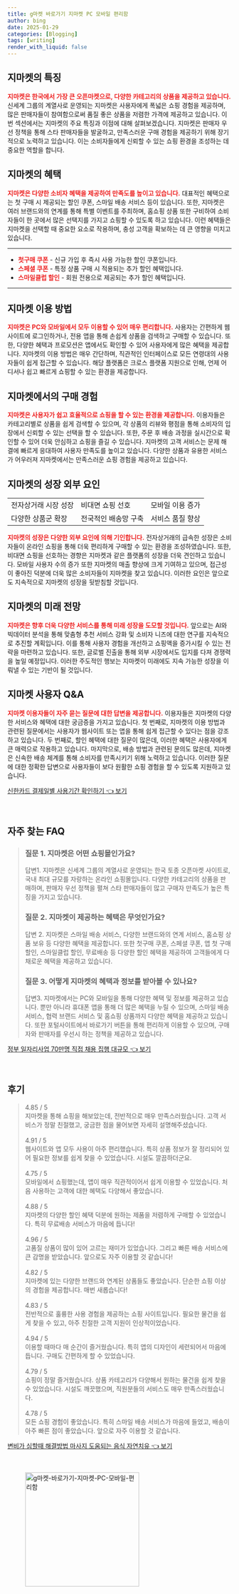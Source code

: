 ```yaml
---
title: g마켓 바로가기 지마켓 PC 모바일 편리함
author: bing
date: 2025-01-29
categories: [Blogging]
tags: [writing]
render_with_liquid: false
---
```



<h2 id='지마켓의 특징'>지마켓의 특징</h2>

<p><b><span style="color: #ee2323;">지마켓은 한국에서 가장 큰 오픈마켓으로, 다양한 카테고리의 상품을 제공하고 있습니다.</span></b> 신세계 그룹의 계열사로 운영되는 지마켓은 사용자에게 폭넓은 쇼핑 경험을 제공하며, 많은 판매자들이 참여함으로써 품질 좋은 상품을 저렴한 가격에 제공하고 있습니다. 이번 섹션에서는 지마켓의 주요 특징과 이점에 대해 살펴보겠습니다. 지마켓은 판매자 우선 정책을 통해 스타 판매자들을 발굴하고, 만족스러운 구매 경험을 제공하기 위해 장기적으로 노력하고 있습니다. 이는 소비자들에게 신뢰할 수 있는 쇼핑 환경을 조성하는 데 중요한 역할을 합니다.</p>

<h2 id='지마켓의 혜택'>지마켓의 혜택</h2>

<p><b><span style="color: #ee2323;">지마켓은 다양한 소비자 혜택을 제공하여 만족도를 높이고 있습니다.</span></b> 대표적인 혜택으로는 첫 구매 시 제공되는 할인 쿠폰, 스마일 배송 서비스 등이 있습니다. 또한, 지마켓은 여러 브랜드와의 연계를 통해 특별 이벤트를 주최하며, 홈쇼핑 상품 또한 구비하여 소비자들이 한 곳에서 많은 선택지를 가지고 쇼핑할 수 있도록 하고 있습니다. 이런 혜택들은 지마켓을 선택할 때 중요한 요소로 작용하며, 충성 고객을 확보하는 데 큰 영향을 미치고 있습니다.</p>

<hr />

<ul>
    <li><b><span style="color: #ee2323;">첫구매 쿠폰</span></b> - 신규 가입 후 즉시 사용 가능한 할인 쿠폰입니다.</li>
    <li><b><span style="color: #ee2323;">스페셜 쿠폰</span></b> - 특정 상품 구매 시 적용되는 추가 할인 혜택입니다.</li>
    <li><b><span style="color: #ee2323;">스마일클럽 할인</span></b> - 회원 전용으로 제공되는 추가 할인 혜택입니다.</li>
</ul>

<hr />

<h2 id='지마켓 이용 방법'>지마켓 이용 방법</h2>

<p><b><span style="color: #ee2323;">지마켓은 PC와 모바일에서 모두 이용할 수 있어 매우 편리합니다.</span></b> 사용자는 간편하게 웹사이트에 로그인하거나, 전용 앱을 통해 손쉽게 상품을 검색하고 구매할 수 있습니다. 또한, 다양한 혜택과 프로모션은 앱에서도 확인할 수 있어 사용자에게 많은 혜택을 제공합니다. 지마켓의 이용 방법은 매우 간단하며, 직관적인 인터페이스로 모든 연령대의 사용자들이 쉽게 접근할 수 있습니다. 해당 플랫폼은 크로스 플랫폼 지원으로 인해, 언제 어디서나 쉽고 빠르게 쇼핑할 수 있는 환경을 제공합니다.</p>

<h2 id='지마켓에서의 구매 경험'>지마켓에서의 구매 경험</h2>

<p><b><span style="color: #ee2323;">지마켓은 사용자가 쉽고 효율적으로 쇼핑을 할 수 있는 환경을 제공합니다.</span></b> 이용자들은 카테고리별로 상품을 쉽게 검색할 수 있으며, 각 상품의 리뷰와 평점을 통해 소비자의 입장에서 신뢰할 수 있는 선택을 할 수 있습니다. 또한, 주문 후 배송 과정을 실시간으로 확인할 수 있어 더욱 안심하고 쇼핑을 즐길 수 있습니다. 지마켓의 고객 서비스는 문제 해결에 빠르게 응대하여 사용자 만족도를 높이고 있습니다. 다양한 상품과 유용한 서비스가 어우러져 지마켓에서는 만족스러운 쇼핑 경험을 제공하고 있습니다.</p>

<h2 id='지마켓의 성장 외부 요인'>지마켓의 성장 외부 요인</h2>

<table>
    <tr>
        <td>전자상거래 시장 성장</td>
        <td>비대면 쇼핑 선호</td>
        <td>모바일 이용 증가</td>
    </tr>
    <tr>
        <td>다양한 상품군 확장</td>
        <td>전국적인 배송망 구축</td>
        <td>서비스 품질 향상</td>
    </tr>
</table>

<p><b><span style="color: #ee2323;">지마켓의 성장은 다양한 외부 요인에 의해 기인합니다.</span></b> 전자상거래의 급속한 성장은 소비자들이 온라인 쇼핑을 통해 더욱 편리하게 구매할 수 있는 환경을 조성하였습니다. 또한, 비대면 쇼핑을 선호하는 경향은 지마켓과 같은 플랫폼의 성장을 더욱 견인하고 있습니다. 모바일 사용자 수의 증가 또한 지마켓의 매출 향상에 크게 기여하고 있으며, 접근성이 좋아진 덕분에 더욱 많은 소비자들이 지마켓을 찾고 있습니다. 이러한 요인은 앞으로도 지속적으로 지마켓의 성장을 뒷받침할 것입니다.</p>

<h2 id='지마켓의 미래 전망'>지마켓의 미래 전망</h2>

<p><b><span style="color: #ee2323;">지마켓은 향후 더욱 다양한 서비스를 통해 미래 성장을 도모할 것입니다.</span></b> 앞으로는 AI와 빅데이터 분석을 통해 맞춤형 추천 서비스 강화 및 소비자 니즈에 대한 연구를 지속적으로 추진할 계획입니다. 이를 통해 사용자 경험을 개선하고 쇼핑액을 증가시킬 수 있는 전략을 마련하고 있습니다. 또한, 글로벌 진출을 통해 외부 시장에서도 입지를 다져 경쟁력을 높일 예정입니다. 이러한 주도적인 행보는 지마켓이 미래에도 지속 가능한 성장을 이뤄낼 수 있는 기반이 될 것입니다.</p>

<h2 id='지마켓 사용자 Q&A'>지마켓 사용자 Q&A</h2>

<p><b><span style="color: #ee2323;">지마켓 이용자들이 자주 묻는 질문에 대한 답변을 제공합니다.</span></b> 이용자들은 지마켓의 다양한 서비스와 혜택에 대한 궁금증을 가지고 있습니다. 첫 번째로, 지마켓의 이용 방법과 관련된 질문에서는 사용자가 웹사이트 또는 앱을 통해 쉽게 접근할 수 있다는 점을 강조하고 있습니다. 두 번째로, 할인 혜택에 대한 질문이 많은데, 이러한 혜택은 사용자에게 큰 매력으로 작용하고 있습니다. 마지막으로, 배송 방법과 관련된 문의도 많은데, 지마켓은 신속한 배송 체계를 통해 소비자를 만족시키기 위해 노력하고 있습니다. 이러한 질문에 대한 정확한 답변으로 사용자들이 보다 원활한 쇼핑 경험을 할 수 있도록 지원하고 있습니다.</p>


<p><a class="click-button" title="신한카드 결제일별 사용기간 확인하기" href="https://blackassets.github.io/posts/%EC%8B%A0%ED%95%9C%EC%B9%B4%EB%93%9C-%EA%B2%B0%EC%A0%9C%EC%9D%BC%EB%B3%84-%EC%82%AC%EC%9A%A9%EA%B8%B0%EA%B0%84-%ED%99%95%EC%9D%B8%ED%95%98%EA%B8%B0/" rel="dofollow">신한카드 결제일별 사용기간 확인하기 👈 보기</a></p><br>
<h2 id='자주_찾는_FAQ'>자주 찾는 FAQ</h2>
<div itemscope="" itemtype="https://schema.org/FAQPage">
<blockquote>
<div itemscope="" itemprop="mainEntity" itemtype="https://schema.org/Question">
<h3 itemprop="name">질문 1. 지마켓은 어떤 쇼핑몰인가요?</h3>
<div itemscope="" itemprop="acceptedAnswer" itemtype="https://schema.org/Answer">
<span itemprop="text">
<p>답변1. 지마켓은 신세계 그룹의 계열사로 운영되는 한국 토종 오픈마켓 사이트로, 국내 최대 규모를 자랑하는 온라인 쇼핑몰입니다. 다양한 카테고리의 상품을 판매하며, 판매자 우선 정책을 펼쳐 스타 판매자들이 많고 구매자 만족도가 높은 특징을 가지고 있습니다.</p>
</span>
</div>
</div>
<div itemscope="" itemprop="mainEntity" itemtype="https://schema.org/Question">
<h3 itemprop="name">질문 2. 지마켓이 제공하는 혜택은 무엇인가요?</h3>
<div itemscope="" itemprop="acceptedAnswer" itemtype="https://schema.org/Answer">
<span itemprop="text">
<p>답변 2. 지마켓은 스마일 배송 서비스, 다양한 브랜드와의 연계 서비스, 홈쇼핑 상품 보유 등 다양한 혜택을 제공합니다. 또한 첫구매 쿠폰, 스페셜 쿠폰, 앱 첫 구매 할인, 스마일클럽 할인, 무료배송 등 다양한 할인 혜택을 제공하여 고객들에게 다채로운 혜택을 제공하고 있습니다.</p>
</span>
</div>
</div>
<div itemscope="" itemprop="mainEntity" itemtype="https://schema.org/Question">
<h3 itemprop="name">질문 3. 어떻게 지마켓의 혜택과 정보를 받아볼 수 있나요?</h3>
<div itemscope="" itemprop="acceptedAnswer" itemtype="https://schema.org/Answer">
<span itemprop="text">
<p>답변3. 지마켓에서는 PC와 모바일을 통해 다양한 혜택 및 정보를 제공하고 있습니다. 뿐만 아니라 휴대폰 앱을 통해 더 많은 혜택을 누릴 수 있으며, 스마일 배송 서비스, 협력 브랜드 서비스 및 홈쇼핑 상품까지 다양한 혜택을 제공하고 있습니다. 또한 포털사이트에서 바로가기 버튼을 통해 편리하게 이용할 수 있으며, 구매자와 판매자를 우선시 하는 정책을 제공하고 있습니다.</p>
</span>
</div>
</div>
</blockquote>
</div>
<p><a class="click-button" title="정부 일자리사업 70만명 직접 채용 집행 대규모" href="https://blackassets.github.io/posts/%EC%A0%95%EB%B6%80-%EC%9D%BC%EC%9E%90%EB%A6%AC%EC%82%AC%EC%97%85-70%EB%A7%8C%EB%AA%85-%EC%A7%81%EC%A0%91-%EC%B1%84%EC%9A%A9-%EC%A7%91%ED%96%89-%EB%8C%80%EA%B7%9C%EB%AA%A8/" rel="dofollow">정부 일자리사업 70만명 직접 채용 집행 대규모 👈 보기</a></p><br>
<h2 id='후기'>후기</h2>
<div itemscope itemtype="https://schema.org/Product">
  <blockquote>
  <div itemprop="review" itemscope itemtype="https://schema.org/Review">
      <div itemprop="reviewRating" itemscope itemtype="https://schema.org/Rating"> <span itemprop="ratingValue">4.85</span> / <span itemprop="bestRating">5</span> </div>
      <span itemprop="reviewBody">지마켓을 통해 쇼핑을 해보았는데, 전반적으로 매우 만족스러웠습니다. 고객 서비스가 정말 친절했고, 궁금한 점을 물어보면 자세히 설명해주셨습니다.</span>
  </div>
  <br>
  <div itemprop="review" itemscope itemtype="https://schema.org/Review">
      <div itemprop="reviewRating" itemscope itemtype="https://schema.org/Rating"> <span itemprop="ratingValue">4.91</span> / <span itemprop="bestRating">5</span> </div>
      <span itemprop="reviewBody">웹사이트와 앱 모두 사용이 아주 편리했습니다. 특히 상품 정보가 잘 정리되어 있어 필요한 정보를 쉽게 찾을 수 있었습니다. 시설도 깔끔하더군요.</span>
  </div>
  <br>
  <div itemprop="review" itemscope itemtype="https://schema.org/Review">
      <div itemprop="reviewRating" itemscope itemtype="https://schema.org/Rating"> <span itemprop="ratingValue">4.75</span> / <span itemprop="bestRating">5</span> </div>
      <span itemprop="reviewBody">모바일에서 쇼핑했는데, 앱이 매우 직관적이어서 쉽게 이용할 수 있었습니다. 처음 사용하는 고객에 대한 혜택도 다양해서 좋았습니다.</span>
  </div>
  <br>
  <div itemprop="review" itemscope itemtype="https://schema.org/Review">
      <div itemprop="reviewRating" itemscope itemtype="https://schema.org/Rating"> <span itemprop="ratingValue">4.88</span> / <span itemprop="bestRating">5</span> </div>
      <span itemprop="reviewBody">지마켓의 다양한 할인 혜택 덕분에 원하는 제품을 저렴하게 구매할 수 있었습니다. 특히 무료배송 서비스가 마음에 듭니다!</span>
  </div>
  <br>
  <div itemprop="review" itemscope itemtype="https://schema.org/Review">
      <div itemprop="reviewRating" itemscope itemtype="https://schema.org/Rating"> <span itemprop="ratingValue">4.96</span> / <span itemprop="bestRating">5</span> </div>
      <span itemprop="reviewBody">고품질 상품이 많이 있어 고르는 재미가 있었습니다. 그리고 빠른 배송 서비스에 큰 감명을 받았습니다. 앞으로도 자주 이용할 것 같습니다!</span>
  </div>
  <br>
  <div itemprop="review" itemscope itemtype="https://schema.org/Review">
      <div itemprop="reviewRating" itemscope itemtype="https://schema.org/Rating"> <span itemprop="ratingValue">4.82</span> / <span itemprop="bestRating">5</span> </div>
      <span itemprop="reviewBody">지마켓에 있는 다양한 브랜드와 연계된 상품들도 좋았습니다. 단순한 쇼핑 이상의 경험을 제공합니다. 매번 새롭습니다!</span>
  </div>
  <br>
  <div itemprop="review" itemscope itemtype="https://schema.org/Review">
      <div itemprop="reviewRating" itemscope itemtype="https://schema.org/Rating"> <span itemprop="ratingValue">4.83</span> / <span itemprop="bestRating">5</span> </div>
      <span itemprop="reviewBody">전반적으로 훌륭한 사용 경험을 제공하는 쇼핑 사이트입니다. 필요한 물건을 쉽게 찾을 수 있고, 아주 친절한 고객 지원이 인상적이었습니다.</span>
  </div>
  <br>
  <div itemprop="review" itemscope itemtype="https://schema.org/Review">
      <div itemprop="reviewRating" itemscope itemtype="https://schema.org/Rating"> <span itemprop="ratingValue">4.94</span> / <span itemprop="bestRating">5</span> </div>
      <span itemprop="reviewBody">이용할 때마다 매 순간이 즐거웠습니다. 특히 앱의 디자인이 세련되어서 마음에 듭니다. 구매도 간편하게 할 수 있었습니다.</span>
  </div>
  <br>
  <div itemprop="review" itemscope itemtype="https://schema.org/Review">
      <div itemprop="reviewRating" itemscope itemtype="https://schema.org/Rating"> <span itemprop="ratingValue">4.79</span> / <span itemprop="bestRating">5</span> </div>
      <span itemprop="reviewBody">쇼핑이 정말 즐거웠습니다. 상품 카테고리가 다양해서 원하는 물건을 쉽게 찾을 수 있었습니다. 시설도 깨끗했으며, 직원분들의 서비스도 매우 만족스러웠습니다.</span>
  </div>
  <br>
  <div itemprop="review" itemscope itemtype="https://schema.org/Review">
      <div itemprop="reviewRating" itemscope itemtype="https://schema.org/Rating"> <span itemprop="ratingValue">4.78</span> / <span itemprop="bestRating">5</span> </div>
      <span itemprop="reviewBody">모든 쇼핑 경험이 좋았습니다. 특히 스마일 배송 서비스가 마음에 들었고, 배송이 아주 빠른 점이 좋았습니다. 앞으로 자주 이용할 것 같습니다.</span>
  </div>
  </blockquote>
</div>
<p><a class="click-button" title="변비가 심할때 해결방법 마사지 도움되는 음식 자연치유" href="https://blackassets.github.io/posts/%EB%B3%80%EB%B9%84%EA%B0%80-%EC%8B%AC%ED%95%A0%EB%95%8C-%ED%95%B4%EA%B2%B0%EB%B0%A9%EB%B2%95-%EB%A7%88%EC%82%AC%EC%A7%80-%EB%8F%84%EC%9B%80%EB%90%98%EB%8A%94-%EC%9D%8C%EC%8B%9D-%EC%9E%90%EC%97%B0%EC%B9%98%EC%9C%A0/" rel="dofollow">변비가 심할때 해결방법 마사지 도움되는 음식 자연치유 👈 보기</a></p><br>
<figure class="image"><img src="https://blackassets.github.io/assets/img/thumbnail/g마켓-바로가기-지마켓-PC-모바일-편리함.webp" alt="g마켓-바로가기-지마켓-PC-모바일-편리함" width="256" height="256"></figure>
